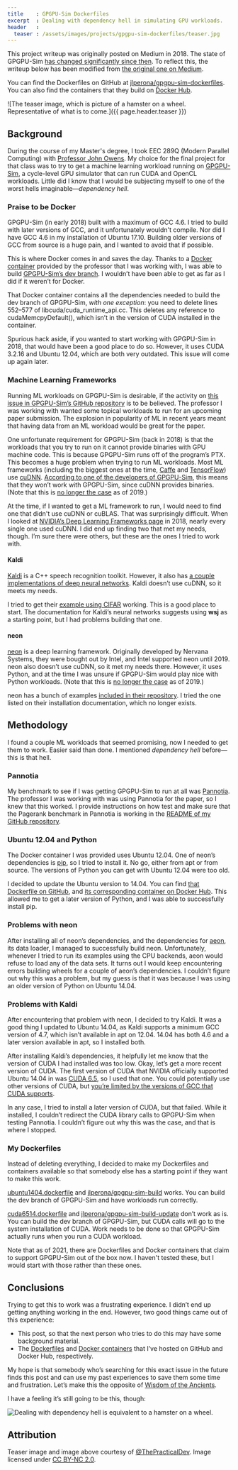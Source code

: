 ```yaml
---
title    : GPGPU-Sim Dockerfiles
excerpt  : Dealing with dependency hell in simulating GPU workloads.
header   :
  teaser : /assets/images/projects/gpgpu-sim-dockerfiles/teaser.jpg
---
```


This project writeup was originally posted on Medium in 2018.
The state of GPGPU-Sim [has changed significantly since then](https://github.com/gpgpu-sim/gpgpu-sim_distribution/issues/47#issuecomment-528697184).
To reflect this, the writeup below has been modified from [the original one on Medium](https://medium.com/@jlperona/gpgpu-sim-and-machine-learning-workloads-152563e6703f).

You can find the Dockerfiles on GitHub at [jlperona/gpgpu-sim-dockerfiles](https://github.com/jlperona/gpgpu-sim-dockerfiles).
You can also find the containers that they build on [Docker Hub](https://hub.docker.com/u/jlperona/).

![The teaser image, which is picture of a hamster on a wheel. Representative of what is to come.]({{ page.header.teaser }})

## Background

During the course of my Master's degree, I took EEC 289Q (Modern Parallel Computing) with [Professor John Owens](https://www.ece.ucdavis.edu/~jowens/home.html).
My choice for the final project for that class was to try to get a machine learning workload running on [GPGPU-Sim](https://github.com/gpgpu-sim/gpgpu-sim_distribution), a cycle-level GPU simulator that can run CUDA and OpenCL workloads.
Little did I know that I would be subjecting myself to one of the worst hells imaginable—*dependency hell*.

### Praise to be Docker

GPGPU-Sim (in early 2018) built with a maximum of GCC 4.6.
I tried to build with later versions of GCC, and it unfortunately wouldn't compile.
Nor did I have GCC 4.6 in my installation of Ubuntu 17.10.
Building older versions of GCC from source is a huge pain, and I wanted to avoid that if possible.

This is where Docker comes in and saves the day.
Thanks to a [Docker container](https://hub.docker.com/r/powerjg/gpgpu-sim-build/) provided by the professor that I was working with, I was able to build [GPGPU-Sim’s dev branch](https://github.com/gpgpu-sim/gpgpu-sim_distribution/tree/dev).
I wouldn’t have been able to get as far as I did if it weren’t for Docker.

That Docker container contains all the dependencies needed to build the dev branch of GPGPU-Sim, *with one exception*: you need to delete lines 552–577 of libcuda/cuda_runtime_api.cc.
This deletes any reference to cudaMemcpyDefault(), which isn’t in the version of CUDA installed in the container.

Spurious hack aside, if you wanted to start working with GPGPU-Sim in 2018, that would have been a good place to do so.
However, it uses CUDA 3.2.16 and Ubuntu 12.04, which are both very outdated.
This issue will come up again later.

### Machine Learning Frameworks

Running ML workloads on GPGPU-Sim is desirable, if the activity on [this issue in GPGPU-Sim’s GitHub repository](https://github.com/gpgpu-sim/gpgpu-sim_distribution/issues/47) is to be believed.
The professor I was working with wanted some topical workloads to run for an upcoming paper submission.
The explosion in popularity of ML in recent years meant that having data from an ML workload would be great for the paper.

One unfortunate requirement for GPGPU-Sim (back in 2018) is that the workloads that you try to run on it cannot provide binaries with GPU machine code.
This is because GPGPU-Sim runs off of the program’s PTX.
This becomes a huge problem when trying to run ML workloads.
Most ML frameworks (including the biggest ones at the time, [Caffe](http://caffe.berkeleyvision.org/) and [TensorFlow](https://www.tensorflow.org/)) use [cuDNN](https://developer.nvidia.com/cudnn).
[According to one of the developers of GPGPU-Sim](https://github.com/gpgpu-sim/gpgpu-sim_distribution/issues/47#issuecomment-341544755), this means that they won’t work with GPGPU-Sim, since cuDNN provides binaries.
(Note that this is [no longer the case](https://github.com/gpgpu-sim/gpgpu-sim_distribution/issues/47#issuecomment-528697184) as of 2019.)

At the time, if I wanted to get a ML framework to run, I would need to find one that didn't use cuDNN or cuBLAS.
That was surprisingly difficult.
When I looked at [NVIDIA’s Deep Learning Frameworks page](https://developer.nvidia.com/deep-learning-frameworks) in 2018, nearly every single one used cuDNN.
I did end up finding two that met my needs, though.
I’m sure there were others, but these are the ones I tried to work with.

#### Kaldi

[Kaldi](https://kaldi-asr.org/doc/about.html) is a C++ speech recognition toolkit.
However, it also has [a couple implementations of deep neural networks](http://kaldi-asr.org/doc/dnn.html).
Kaldi doesn’t use cuDNN, so it meets my needs.

I tried to get their [example using CIFAR](https://github.com/kaldi-asr/kaldi/tree/master/egs/cifar) working.
This is a good place to start.
The documentation for Kaldi’s neural networks suggests using **wsj** as a starting point, but I had problems building that one.

#### neon

[neon](https://github.com/NervanaSystems/neon) is a deep learning framework.
Originally developed by Nervana Systems, they were bought out by Intel, and Intel supported neon until 2019.
neon also doesn’t use cuDNN, so it met my needs there.
However, it uses Python, and at the time I was unsure if GPGPU-Sim would play nice with Python workloads.
(Note that this is [no longer the case](https://github.com/gpgpu-sim/gpgpu-sim_distribution/issues/47#issuecomment-528697184) as of 2019.)

neon has a bunch of examples [included in their repository](https://github.com/NervanaSystems/neon/tree/master/examples).
I tried the one listed on their installation documentation, which no longer exists.

## Methodology

I found a couple ML workloads that seemed promising, now I needed to get them to work.
Easier said than done.
I mentioned *dependency hell* before—this is that hell.

### Pannotia

My benchmark to see if I was getting GPGPU-Sim to run at all was [Pannotia](https://www.cs.virginia.edu/~skadron/Papers/Che-pannotia-iiswc2013.pdf).
The professor I was working with was using Pannotia for the paper, so I knew that this worked.
I provide instructions on how test and make sure that the Pagerank benchmark in Pannotia is working in the [README of my GitHub repository](https://github.com/jlperona/gpgpu-sim-dockerfiles/blob/master/README.md).

### Ubuntu 12.04 and Python

The Docker container I was provided uses Ubuntu 12.04.
One of neon’s dependencies is [pip](https://pip.pypa.io/en/stable/), so I tried to install it.
No go, either from apt or from source.
The versions of Python you can get with Ubuntu 12.04 were too old.

I decided to update the Ubuntu version to 14.04.
You can find [that Dockerfile on GitHub](https://github.com/jlperona/gpgpu-sim-dockerfiles/blob/master/dockerfiles/ubuntu1404.dockerfile), and [its corresponding container on Docker Hub](https://hub.docker.com/r/jlperona/gpgpu-sim-build/).
This allowed me to get a later version of Python, and I was able to successfully install pip.

### Problems with neon

After installing all of neon’s dependencies, and the dependencies for [aeon](https://github.com/NervanaSystems/aeon), its data loader, I managed to successfully build neon.
Unfortunately, whenever I tried to run its examples using the CPU backends, aeon would refuse to load any of the data sets.
It turns out I would keep encountering errors building wheels for a couple of aeon’s dependencies.
I couldn’t figure out why this was a problem, but my guess is that it was because I was using an older version of Python on Ubuntu 14.04.

### Problems with Kaldi

After encountering that problem with neon, I decided to try Kaldi.
It was a good thing I updated to Ubuntu 14.04, as Kaldi supports a minimum GCC version of 4.7, which isn’t available in apt on 12.04.
14.04 has both 4.6 and a later version available in apt, so I installed both.

After installing Kaldi’s dependencies, it helpfully let me know that the version of CUDA I had installed was too low.
Okay, let’s get a more recent version of CUDA.
The first version of CUDA that NVIDIA officially supported Ubuntu 14.04 in was [CUDA 6.5](https://developer.nvidia.com/cuda-toolkit-65), so I used that one.
You could potentially use other versions of CUDA, but [you’re limited by the versions of GCC that CUDA supports](https://stackoverflow.com/questions/6622454/cuda-incompatible-with-my-gcc-version/6622751#6622751).

In any case, I tried to install a later version of CUDA, but that failed.
While it installed, I couldn’t redirect the CUDA library calls to GPGPU-Sim when testing Pannotia.
I couldn’t figure out why this was the case, and that is where I stopped.

### My Dockerfiles

Instead of deleting everything, I decided to make my Dockerfiles and containers available so that somebody else has a starting point if they want to make this work.

[ubuntu1404.dockerfile](https://github.com/jlperona/gpgpu-sim-dockerfiles/blob/master/dockerfiles/ubuntu1404.dockerfile) and [jlperona/gpgpu-sim-build](https://hub.docker.com/r/jlperona/gpgpu-sim-build/) works.
You can build the dev branch of GPGPU-Sim and have workloads run correctly.

[cuda6514.dockerfile](https://github.com/jlperona/gpgpu-sim-dockerfiles/blob/master/dockerfiles/cuda6514.dockerfile) and [jlperona/gpgpu-sim-build-update](https://hub.docker.com/r/jlperona/gpgpu-sim-build-update/) don’t work as is.
You can build the dev branch of GPGPU-Sim, but CUDA calls will go to the system installation of CUDA.
Work needs to be done so that GPGPU-Sim actually runs when you run a CUDA workload.

Note that as of 2021, there are Dockerfiles and Docker containers that claim to support GPGPU-Sim out of the box now.
I haven't tested these, but I would start with those rather than these ones.

## Conclusions

Trying to get this to work was a frustrating experience.
I didn’t end up getting anything working in the end.
However, two good things came out of this experience:

* This post, so that the next person who tries to do this may have some background material.
* The [Dockerfiles](https://github.com/jlperona/gpgpu-sim-dockerfiles/tree/master/dockerfiles) and [Docker containers](https://hub.docker.com/u/jlperona/) that I’ve hosted on GitHub and Docker Hub, respectively.

My hope is that somebody who’s searching for this exact issue in the future finds this post and can use my past experiences to save them some time and frustration.
Let’s make this the opposite of [Wisdom of the Ancients](https://xkcd.com/979/).

I have a feeling it’s still going to be this, though:

![Dealing with dependency hell is equivalent to a hamster on a wheel.](/assets/images/projects/gpgpu-sim-dockerfiles/dependencies.png)

## Attribution

Teaser image and image above courtesy of [@ThePracticalDev](https://twitter.com/ThePracticalDev).
Image licensed under [CC BY-NC 2.0](https://creativecommons.org/licenses/by-nc/2.0/).
